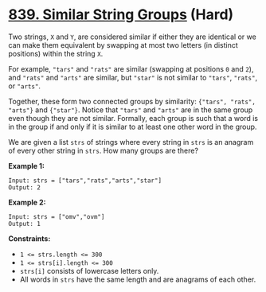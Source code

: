 # [839. Similar String Groups][link] (Hard)

[link]: https://leetcode.com/problems/similar-string-groups/

Two strings, `X` and `Y`, are considered similar if either they are identical or we can make them
equivalent by swapping at most two letters (in distinct positions) within the string `X`.

For example, `"tars"` and `"rats"` are similar (swapping at positions `0` and `2`), and `"rats"` and
`"arts"` are similar, but `"star"` is not similar to `"tars"`, `"rats"`, or `"arts"`.

Together, these form two connected groups by similarity: `{"tars", "rats", "arts"}` and `{"star"}`.
Notice that `"tars"` and `"arts"` are in the same group even though they are not similar.  Formally,
each group is such that a word is in the group if and only if it is similar to at least one other
word in the group.

We are given a list `strs` of strings where every string in `strs` is an anagram of every other
string in `strs`. How many groups are there?

**Example 1:**

```
Input: strs = ["tars","rats","arts","star"]
Output: 2
```

**Example 2:**

```
Input: strs = ["omv","ovm"]
Output: 1
```

**Constraints:**

- `1 <= strs.length <= 300`
- `1 <= strs[i].length <= 300`
- `strs[i]` consists of lowercase letters only.
- All words in `strs` have the same length and are anagrams of each other.
